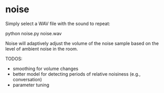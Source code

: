 noise
=====

Simply select a WAV file with the sound to repeat:

  python noise.py noise.wav
  
Noise will adaptively adjust the volume of the noise sample based on the level of ambient noise in the room.

TODOS:

- smoothing for volume changes
- better model for detecting periods of relative noisiness (e.g., conversation)
- parameter tuning

